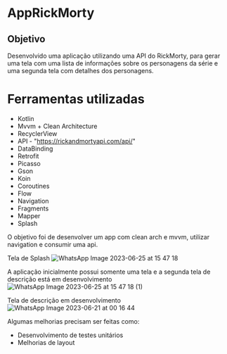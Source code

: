 # AppRickMorty

## Objetivo

Desenvolvido uma aplicação utilizando uma API do RickMorty, para gerar uma tela com uma lista de informações sobre os personagens da série e uma segunda tela com detalhes dos personagens.

# Ferramentas utilizadas
* Kotlin
* Mvvm + Clean Architecture
* RecyclerView
* API - "https://rickandmortyapi.com/api/"
* DataBinding
* Retrofit
* Picasso
* Gson
* Koin
* Coroutines
* Flow
* Navigation
* Fragments
* Mapper
* Splash

O objetivo foi de desenvolver um app com clean arch e mvvm, utilizar navigation e consumir uma api.

Tela de Splash
![WhatsApp Image 2023-06-25 at 15 47 18](https://github.com/ingridolitk/AppRickMorty/assets/78871436/7fd8fc76-35df-415f-9109-188641994f21)

A aplicação inicialmente possui somente uma tela e a segunda tela de descrição está em desenvolvimento 
![WhatsApp Image 2023-06-25 at 15 47 18 (1)](https://github.com/ingridolitk/AppRickMorty/assets/78871436/90a9689c-7816-42aa-be61-e57eb946cabf)

Tela de descrição em desenvolvimento
![WhatsApp Image 2023-06-21 at 00 16 44](https://github.com/ingridolitk/AppRickMorty/assets/78871436/f6f8e88a-46ce-47de-b286-f0ab95559dc1)


Algumas melhorias precisam ser feitas como:
* Desenvolvimento de testes unitários
* Melhorias de layout
